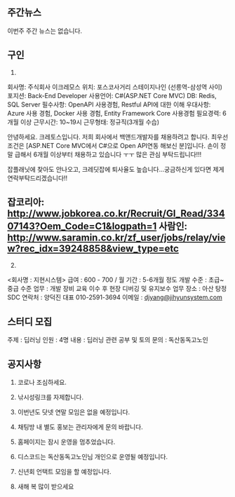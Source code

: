## 주간뉴스
이번주 주간 뉴스는 없습니다.

## 구인 
1.
회사명: 주식회사 이크레모스
위치: 포스코사거리 스테이지나인 (선릉역-삼성역 사이)
포지션: Back-End Developer
사용언어: C#(ASP.NET Core MVC)
DB: Redis, SQL Server
필수사항: OpenAPI 사용경험, Restful API에 대한 이해
우대사항: Azure 사용 경험, Docker 사용 경험, Entity Framework Core 사용경험
필요경력: 6개월 이상
근무시간: 10~19시
근무형태: 정규직(3개월 수습)

안녕하세요. 크레토스입니다.
저희 회사에서 백앤드개발자를 채용하려고 합니다.
최우선 조건은 [ASP.NET Core MVC에서 C#으로 Open API연동 해보신 분]입니다.
손이 정말 급해서 6개월 이상부터 채용하고 있습니다 ㅜㅜ
많은 관심 부탁드립니다!!!

잡플래닛에 찾아도 안나오고, 크레딧잡에 퇴사율도 높습니다...궁금하신게 있다면 제게 연락부탁드리겠습니다!!

잡코리아: http://www.jobkorea.co.kr/Recruit/GI_Read/33407143?Oem_Code=C1&logpath=1
사람인: http://www.saramin.co.kr/zf_user/jobs/relay/view?rec_idx=39248858&view_type=etc
-------------------------------------------------------------------------
2.
<회사명 : 지현시스템>
급여 : 600 - 700 / 월
기간 : 5-6개월 정도
개발 수준 : 초급~중급 수준
업무 : 개발 장비 교육 이수 후 현장 디버깅 및 유지보수
업무 장소 : 아산 탕정 SDC
연락처 : 양덕진 대표 010-2591-3694
이메일 : djyang@jihyunsystem.com

## 스터디 모집
주제 : 딥러닝
인원 : 4명
내용 : 딥러닝 관련 공부 및 토의
문의 : 독산동독고노인

## 공지사항

1) 코로나 조심하세요.

2) 낚시성링크를 자제합니다.

3) 이번년도 닷넷 연말 모임은 없을 예정입니다. 

4) 채팅방 내 별도 홍보는 관리자에게 문의 바랍니다.

5) 홈페이지는 잠시 운영을 멈추었습니다.

6) 디스코드는 독산동독고노인님 개인으로 운영될 예정입니다.

7) 신년회 언택트 모임을 할 예정입니다.

8) 새해 복 많이 받으세요

